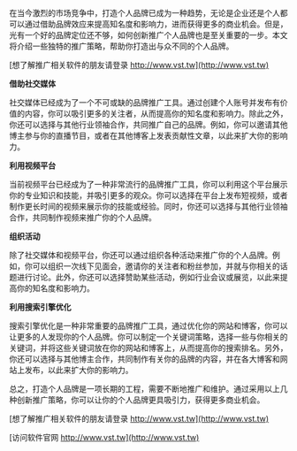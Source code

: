在当今激烈的市场竞争中，打造个人品牌已成为一种趋势，无论是企业还是个人都可以通过借助品牌效应来提高知名度和影响力，进而获得更多的商业机会。但是，光有一个好的品牌定位还不够，如何创新推广个人品牌也是至关重要的一步。本文将介绍一些独特的推广策略，帮助你打造出与众不同的个人品牌。

[想了解推广相关软件的朋友请登录 http://www.vst.tw](http://www.vst.tw)

**借助社交媒体**

社交媒体已经成为了一个不可或缺的品牌推广工具。通过创建个人账号并发布有价值的内容，你可以吸引更多的关注者，从而提高你的知名度和影响力。除此之外，你还可以选择与其他行业领袖合作，共同推广自己的品牌。例如，你可以邀请其他博主参与你的直播节目，或者在其他博客上发表贡献性文章，以此来扩大你的影响力。

**利用视频平台**

当前视频平台已经成为了一种非常流行的品牌推广工具，你可以利用这个平台展示你的专业知识和技能，并吸引更多的观众。你可以选择在平台上发布短视频，或者制作更长时间的视频来展示你的技能或经验。同时，你还可以选择与其他行业领袖合作，共同制作视频来推广你的个人品牌。

**组织活动**

除了社交媒体和视频平台，你还可以通过组织各种活动来推广你的个人品牌。例如，你可以组织一次线下见面会，邀请你的关注者和粉丝参加，并就与你相关的话题进行讨论。此外，你还可以选择赞助某些活动，例如行业会议或展览，以此来提高你的知名度和影响力。

**利用搜索引擎优化**

搜索引擎优化是一种非常重要的品牌推广工具，通过优化你的网站和博客，你可以让更多的人发现你的个人品牌。你可以制定一个关键词策略，选择一些与你相关的关键词，并将这些关键词放在你的网站和博客上，从而提高你的搜索排名。另外，你还可以选择与其他博主合作，共同制作有关你的品牌的内容，并在各大博客和网站上发布，以此来扩大你的影响力。

总之，打造个人品牌是一项长期的工程，需要不断地推广和维护。通过采用以上几种创新推广策略，你可以让你的个人品牌更具吸引力，获得更多商业机会。

[想了解推广相关软件的朋友请登录 http://www.vst.tw](http://www.vst.tw)


[访问软件官网 http://www.vst.tw](http://www.vst.tw)
